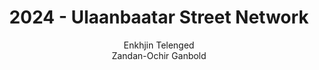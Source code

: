 ---
schema: default
title: 2024 - Ulaanbaatar Street Network
organization: National University of Mongolia
notes: >-
  In this project, we used Ulaanbaatar geographical data to build a
  Knowledge Graph (KG) able to represent the street network of the city. We adopted the iTelos methodology.
resources:
  - name: KGE - Ulaanbaatar Street Network
    url: 'https://github.com/zagibest/kge-project'
    format: repository
license: 'http://www.opendefinition.org/licenses/odc-by'
category:
  - Transportation
maintainer: Simone Bocca
maintainer_email: simone.bocca@unitn.it
author: Enkhjin Telenged <br> Zandan-Ochir Ganbold
author_email: 20b1num0487@stud.num.edu.mn <br> zagig35@gmail.com
tags: 'kge,num,street,ulaanbaatar'
pub_date: 30/07/2024
---